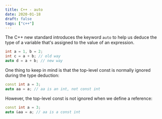 ```yaml
---
title: C++ - auto
date: 2020-01-18
draft: false
tags: ["c++"]
---
```


The C++ new standard introduces the keyword `auto` to help us deduce the type of a variable that's assigned to the value of an expression.

```cpp
int a = 1, b = 2;
int c = a + b; // old way
auto d = a + b; // new way
```

One thing to keep in mind is that the top-level const is normally ignored during the type deduction:

```cpp
const int a = 3;
auto aa = a; // aa is an int, not const int
```

However, the top-level const is not ignored when we define a reference:

```cpp
const int a = 3;
auto &aa = a; // aa is a const int
```
